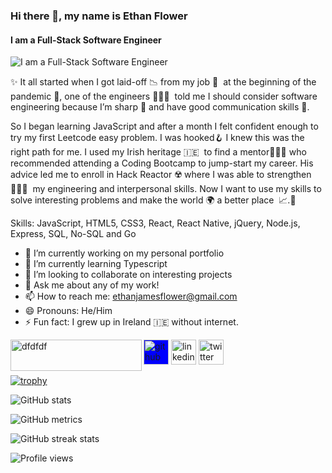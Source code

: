 ### Hi there 👋, my name is Ethan Flower
#### I am a Full-Stack Software Engineer 
![I am a Full-Stack Software Engineer ](https://media.giphy.com/media/qgQUggAC3Pfv687qPC/giphy.gif)

✨ It all started when I got laid-off 📉 from my job 👔  at the beginning of the pandemic 🦠, 
one of the engineers 👨🏾‍💻  told me I should consider software engineering because I’m sharp 🔪 and have good communication skills 📡. 

So I began learning JavaScript and after a month I felt confident enough to try my first Leetcode easy problem. I was hooked🪝 I knew this was the right path for me. I used my Irish heritage 🇮🇪  to find a mentor👨🏼‍🦳 who recommended attending a Coding Bootcamp to jump-start my career. His advice led me to enroll in Hack Reactor ☢️ where I was able to strengthen 🏋🏻‍♂️  my engineering and interpersonal skills. Now I want to use my skills to solve interesting problems and make the world 🌍  a better place  📈.🚀


Skills: JavaScript, HTML5, CSS3, React, React Native, jQuery, Node.js, Express, SQL, No-SQL and Go

- 🔭 I’m currently working on my personal portfolio 
- 🌱 I’m currently learning Typescript 
- 👯 I’m looking to collaborate on interesting projects 
- 💬 Ask me about any of my work! 
- 📫 How to reach me: ethanjamesflower@gmail.com 
- 😄 Pronouns: He/Him 
- ⚡ Fun fact: I grew up in Ireland 🇮🇪 without internet. 

<a href="https://www.buymeacoffee.com/ethanflower1"> <img align="left" src="https://cdn.buymeacoffee.com/buttons/v2/default-yellow.png" height="50" width="210" alt="dfdfdf" /></a>

[<img style="background-color: blue;" src='https://cdn.jsdelivr.net/npm/simple-icons@3.0.1/icons/github.svg' alt='github' height='40'>](https://github.com/EthanFlower1)  [<img src='https://cdn.jsdelivr.net/npm/simple-icons@3.0.1/icons/linkedin.svg' alt='linkedin' height='40'>](https://www.linkedin.com/in/ethan-flower/)  [<img src='https://cdn.jsdelivr.net/npm/simple-icons@3.0.1/icons/twitter.svg' alt='twitter' height='40'>](https://twitter.com/EthanFlower1)  

[![trophy](https://github-profile-trophy.vercel.app/?username=EthanFlower1)](https://github.com/ryo-ma/github-profile-trophy)

![GitHub stats](https://github-readme-stats.vercel.app/api?username=EthanFlower1&show_icons=true&count_private=true)  

![GitHub metrics](https://metrics.lecoq.io/EthanFlower1)  

![GitHub streak stats](https://github-readme-streak-stats.herokuapp.com/?user=EthanFlower1)  

![Profile views](https://gpvc.arturio.dev/EthanFlower1)  
